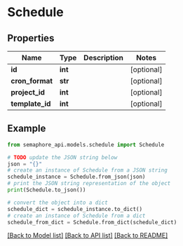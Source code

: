 # Schedule


## Properties

Name | Type | Description | Notes
------------ | ------------- | ------------- | -------------
**id** | **int** |  | [optional] 
**cron_format** | **str** |  | [optional] 
**project_id** | **int** |  | [optional] 
**template_id** | **int** |  | [optional] 

## Example

```python
from semaphore_api.models.schedule import Schedule

# TODO update the JSON string below
json = "{}"
# create an instance of Schedule from a JSON string
schedule_instance = Schedule.from_json(json)
# print the JSON string representation of the object
print(Schedule.to_json())

# convert the object into a dict
schedule_dict = schedule_instance.to_dict()
# create an instance of Schedule from a dict
schedule_from_dict = Schedule.from_dict(schedule_dict)
```
[[Back to Model list]](../README.md#documentation-for-models) [[Back to API list]](../README.md#documentation-for-api-endpoints) [[Back to README]](../README.md)


